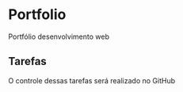 # Portfolio
Portfólio desenvolvimento web

## Tarefas

O controle dessas tarefas será realizado no GitHub
